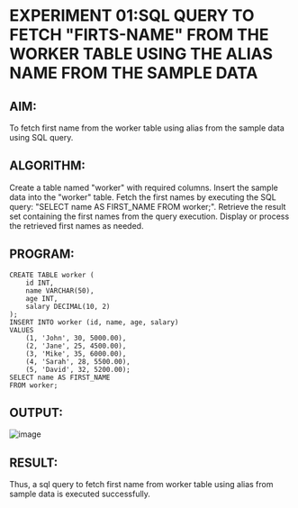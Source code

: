 # EXPERIMENT 01:SQL QUERY TO FETCH "FIRTS-NAME" FROM THE WORKER TABLE USING THE ALIAS NAME FROM THE SAMPLE DATA
## AIM:
To fetch first name from the worker table using alias from the sample data using SQL query.

## ALGORITHM:
Create a table named "worker" with required columns.
Insert the sample data into the "worker" table.
Fetch the first names by executing the SQL query: "SELECT name AS FIRST_NAME FROM worker;".
Retrieve the result set containing the first names from the query execution.
Display or process the retrieved first names as needed.
## PROGRAM:
~~~
CREATE TABLE worker (
    id INT,
    name VARCHAR(50),
    age INT,
    salary DECIMAL(10, 2)
);
INSERT INTO worker (id, name, age, salary)
VALUES
    (1, 'John', 30, 5000.00),
    (2, 'Jane', 25, 4500.00),
    (3, 'Mike', 35, 6000.00),
    (4, 'Sarah', 28, 5500.00),
    (5, 'David', 32, 5200.00);
SELECT name AS FIRST_NAME
FROM worker;
~~~
## OUTPUT:
![image](https://github.com/SdMdZahi7/FETCH_FIRSTNAME/assets/94187572/d379bf4e-c962-4d37-a167-a8f997c31333)


## RESULT:
Thus, a sql query to fetch first name from worker table using alias from sample data is executed successfully.
